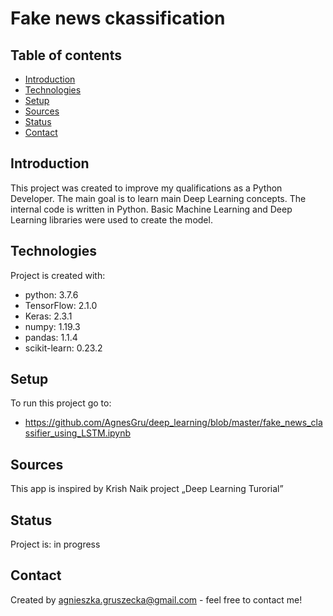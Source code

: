 # Fake news ckassification

## Table of contents
* [Introduction](#introduction)
* [Technologies](#technologies)
* [Setup](#setup)
* [Sources](#sources)
* [Status](#status)
* [Contact](#contact)

## Introduction

This project was created to improve my qualifications as a Python Developer. The main goal is to learn main Deep Learning concepts.
The internal code is written in Python. Basic Machine Learning and Deep Learning libraries were used to create the model.
	
## Technologies
Project is created with:
* python: 3.7.6
* TensorFlow: 2.1.0
* Keras:  2.3.1
* numpy: 1.19.3
* pandas: 1.1.4
* scikit-learn: 0.23.2
	
## Setup
To run this project go to:

* https://github.com/AgnesGru/deep_learning/blob/master/fake_news_classifier_using_LSTM.ipynb

## Sources
This app is inspired by Krish Naik project „Deep Learning Turorial”

## Status
Project is: in progress 

## Contact
Created by agnieszka.gruszecka@gmail.com - feel free to contact me!
